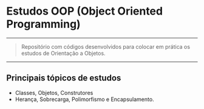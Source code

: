 # Estudos OOP (Object Oriented Programming)

---

>Repositório com códigos desenvolvidos para colocar em prática os estudos de Orientação a Objetos.

---

## Principais tópicos de estudos

- Classes, Objetos, Construtores
- Herança, Sobrecarga, Polimorfismo e Encapsulamento.
